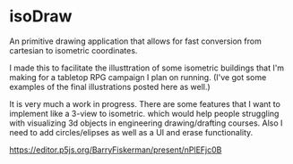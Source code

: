 # isoDraw
An primitive drawing application that allows for fast conversion from cartesian to isometric coordinates.

I made this to facilitate the illusttration of some isometric buildings that I'm making for a tabletop RPG campaign I plan on running. (I've got some examples of the final illustrations posted here as well.)

It is very much a work in progress. There are some features that I want to implement like a 3-view to isometric. which would help people struggling with visualizing 3d objects in engineering drawing/drafting courses. Also I need to add circles/elipses as well as a UI and erase functionality.

https://editor.p5js.org/BarryFiskerman/present/nPlEFjc0B
